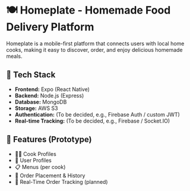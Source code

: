 # 🍽️ Homeplate - Homemade Food Delivery Platform

Homeplate is a mobile-first platform that connects users with local home cooks, making it easy to discover, order, and enjoy delicious homemade meals.

## 🚀 Tech Stack

- **Frontend:** Expo (React Native)
- **Backend:** Node.js (Express)
- **Database:** MongoDB
- **Storage:** AWS S3
- **Authentication:** (To be decided, e.g., Firebase Auth / custom JWT)
- **Real-time Tracking:** (To be decided, e.g., Firebase / Socket.IO)

## 🧠 Features (Prototype)

- 👨‍🍳 Cook Profiles
- 👤 User Profiles
- 📋 Menus (per cook)
- 🛒 Order Placement & History
- 📍 Real-Time Order Tracking (planned)
